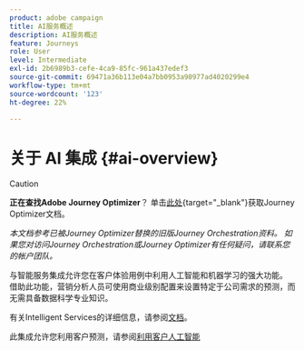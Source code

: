 ```yaml
---
product: adobe campaign
title: AI服务概述
description: AI服务概述
feature: Journeys
role: User
level: Intermediate
exl-id: 2b6989b3-cefe-4ca9-85fc-961a437edef3
source-git-commit: 69471a36b113e04a7bb0953a90977ad4020299e4
workflow-type: tm+mt
source-wordcount: '123'
ht-degree: 22%

---
```


# 关于 AI 集成 {#ai-overview}


>[!CAUTION]
>
>**正在查找Adobe Journey Optimizer**？ 单击[此处](https://experienceleague.adobe.com/zh-hans/docs/journey-optimizer/using/ajo-home){target="_blank"}获取Journey Optimizer文档。
>
>
>_本文档参考已被Journey Optimizer替换的旧版Journey Orchestration资料。 如果您对访问Journey Orchestration或Journey Optimizer有任何疑问，请联系您的帐户团队。_


与智能服务集成允许您在客户体验用例中利用人工智能和机器学习的强大功能。 借助此功能，营销分析人员可使用商业级别配置来设置特定于公司需求的预测，而无需具备数据科学专业知识。

有关Intelligent Services的详细信息，请参阅[文档](https://experienceleague.adobe.com/docs/experience-platform/intelligent-services/home.html?lang=zh-Hans)。

此集成允许您利用客户预测，请参阅[利用客户人工智能](../ai-services/leveraging-customer-ai.md)

<!--* fatigue scores, see [Leveraging Journey AI](../ai-services/leveraging-fatigue-scores.md)-->
